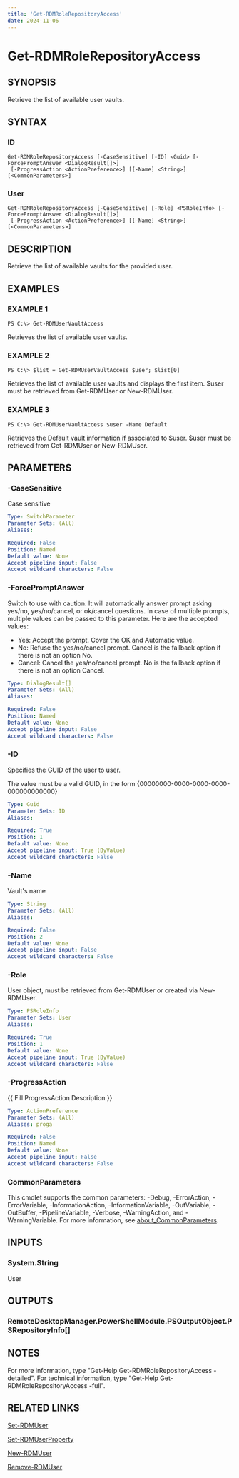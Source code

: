 ```yaml
---
title: 'Get-RDMRoleRepositoryAccess'
date: 2024-11-06
---
```



# Get-RDMRoleRepositoryAccess

## SYNOPSIS
Retrieve the list of available user vaults.

## SYNTAX

### ID
```
Get-RDMRoleRepositoryAccess [-CaseSensitive] [-ID] <Guid> [-ForcePromptAnswer <DialogResult[]>]
 [-ProgressAction <ActionPreference>] [[-Name] <String>] [<CommonParameters>]
```

### User
```
Get-RDMRoleRepositoryAccess [-CaseSensitive] [-Role] <PSRoleInfo> [-ForcePromptAnswer <DialogResult[]>]
 [-ProgressAction <ActionPreference>] [[-Name] <String>] [<CommonParameters>]
```

## DESCRIPTION
Retrieve the list of available vaults for the provided user.

## EXAMPLES

### EXAMPLE 1
```
PS C:\> Get-RDMUserVaultAccess
```

Retrieves the list of available user vaults.

### EXAMPLE 2
```
PS C:\> $list = Get-RDMUserVaultAccess $user; $list[0]
```

Retrieves the list of available user vaults and displays the first item.
$user must be retrieved from Get-RDMUser or New-RDMUser.

### EXAMPLE 3
```
PS C:\> Get-RDMUserVaultAccess $user -Name Default
```

Retrieves the Default vault information if associated to $user.
$user must be retrieved from Get-RDMUser or New-RDMUser.

## PARAMETERS

### -CaseSensitive
Case sensitive

```yaml
Type: SwitchParameter
Parameter Sets: (All)
Aliases:

Required: False
Position: Named
Default value: None
Accept pipeline input: False
Accept wildcard characters: False
```

### -ForcePromptAnswer
Switch to use with caution.
It will automatically answer prompt asking yes/no, yes/no/cancel, or ok/cancel questions.
In case of multiple prompts, multiple values can be passed to this parameter.
Here are the accepted values:
- Yes: Accept the prompt.
Cover the OK and Automatic value.
- No: Refuse the yes/no/cancel prompt.
Cancel is the fallback option if there is not an option No.
- Cancel: Cancel the yes/no/cancel prompt.
No is the fallback option if there is not an option Cancel.

```yaml
Type: DialogResult[]
Parameter Sets: (All)
Aliases:

Required: False
Position: Named
Default value: None
Accept pipeline input: False
Accept wildcard characters: False
```

### -ID
Specifies the GUID of the user to user.

The value must be a valid GUID, in the form {00000000-0000-0000-0000-000000000000}

```yaml
Type: Guid
Parameter Sets: ID
Aliases:

Required: True
Position: 1
Default value: None
Accept pipeline input: True (ByValue)
Accept wildcard characters: False
```

### -Name
Vault's name

```yaml
Type: String
Parameter Sets: (All)
Aliases:

Required: False
Position: 2
Default value: None
Accept pipeline input: False
Accept wildcard characters: False
```

### -Role
User object, must be retrieved from Get-RDMUser or created via New-RDMUser.

```yaml
Type: PSRoleInfo
Parameter Sets: User
Aliases:

Required: True
Position: 1
Default value: None
Accept pipeline input: True (ByValue)
Accept wildcard characters: False
```

### -ProgressAction
{{ Fill ProgressAction Description }}

```yaml
Type: ActionPreference
Parameter Sets: (All)
Aliases: proga

Required: False
Position: Named
Default value: None
Accept pipeline input: False
Accept wildcard characters: False
```

### CommonParameters
This cmdlet supports the common parameters: -Debug, -ErrorAction, -ErrorVariable, -InformationAction, -InformationVariable, -OutVariable, -OutBuffer, -PipelineVariable, -Verbose, -WarningAction, and -WarningVariable. For more information, see [about_CommonParameters](http://go.microsoft.com/fwlink/?LinkID=113216).

## INPUTS

### System.String
User

## OUTPUTS

### RemoteDesktopManager.PowerShellModule.PSOutputObject.PSRepositoryInfo[]
## NOTES
For more information, type "Get-Help Get-RDMRoleRepositoryAccess -detailed".
For technical information, type "Get-Help Get-RDMRoleRepositoryAccess -full".

## RELATED LINKS

[Set-RDMUser](http://127.0.0.1:1111/docs/Set-RDMUser/)

[Set-RDMUserProperty](http://127.0.0.1:1111/docs/Set-RDMUserProperty/)

[New-RDMUser](http://127.0.0.1:1111/docs/New-RDMUser/)

[Remove-RDMUser](http://127.0.0.1:1111/docs/Remove-RDMUser/)

